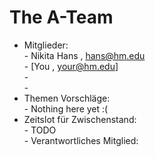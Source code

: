 # The A-Team
* Mitglieder:<br> - Nikita Hans , hans@hm.edu
             <br> - [You         , your@hm.edu] 
             <br> - 
             <br> - 
* Themen Vorschläge: <br> - Nothing here yet :(
* Zeitslot für Zwischenstand:<br> - TODO
                             <br> - Verantwortliches Mitglied: 
